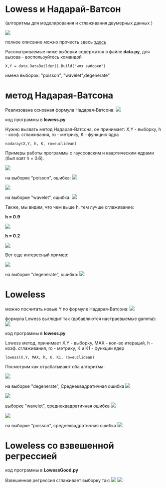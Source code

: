 # Lowess и Надарай-Ватсон
(алгоритмы для моделирования и сглаживания двумерных данных )

![](https://raw.githubusercontent.com/okiochan/Lowess/master/test/hello.png)

полное описание можно прочесть здесь [здесь]( http://www.machinelearning.ru/wiki/index.php?title=%D0%90%D0%BB%D0%B3%D0%BE%D1%80%D0%B8%D1%82%D0%BC_LOWESS)

Рассматриваемые ниже выборки содержатся в файле **data.py**, для вызова - воспользуйтесь командой 
```
X,Y = data.DataBuilder().Build("имя выборки")
```
имена выборок: "poisson", "wavelet",degenerate"


# метод Надарая-Ватсона

Реализована основная формула Надарая-Ватсона:
![](https://raw.githubusercontent.com/okiochan/Lowess/master/h1.gif)

код программы в **lowess.py**

Нужно вызвать метод Надарая-Ватсона, он принимает: X,Y - выборку, h - коэф. сглаживания, ro - метрику, K - функцию ядра
```
nadaray(X,Y, h, K, ro=euclidean)
```

Примеры работы программы с гауссовским	и	квартическим	ядрами (был взят h = 0.6).

![](https://raw.githubusercontent.com/okiochan/Lowess/master/nad1.png)

на выборке "poisson", ошибка:
![](https://raw.githubusercontent.com/okiochan/Lowess/master/nad11.png)

![](https://raw.githubusercontent.com/okiochan/Lowess/master/nad2.png)

на выборке "wavelet", ошибка:
![](https://raw.githubusercontent.com/okiochan/Lowess/master/nad22.png)

Также, мы видим, что чем выше h, тем лучше сглаживание:

**h = 0.9**

![](https://raw.githubusercontent.com/okiochan/Lowess/master/hbig.png)

**h = 0.2**

![](https://raw.githubusercontent.com/okiochan/Lowess/master/hsmall.png)

Вот еще интересный пример:

![](https://raw.githubusercontent.com/okiochan/Lowess/master/nad3.png)

на выборке "degenerate", ошибка:
![](https://raw.githubusercontent.com/okiochan/Lowess/master/nad33.png)

# Loweless

можно посчитать новые Y по формуле Надарая-Ватсона:
![](https://raw.githubusercontent.com/okiochan/Lowess/master/h1.gif)

формула Lowess выглядит так (добавляются настраевыемые gamma): 
![](https://raw.githubusercontent.com/okiochan/Lowess/master/h2.gif)

код программы в **lowess.py**

Lowess метод, принимает X,Y - выборку, MAX - кол-во итераций, h - коэф. сглаживания, ro - метрику, K и K1 - функции ядер
```
lowess(X,Y, MAX, h, K, K1, ro=euclidean)
```

Посмотрим как отрабатывают оба алгоритма:

![](https://raw.githubusercontent.com/okiochan/Lowess/master/Figure_11.png)

на выборке "degenerate", Среднеквадратичная ошибка
![](https://raw.githubusercontent.com/okiochan/Lowess/master/ssse.png)

![](https://raw.githubusercontent.com/okiochan/Lowess/master/Figure_12.png)

выборке "wavelet", cреднеквадратичная ошибка
![](https://raw.githubusercontent.com/okiochan/Lowess/master/ssse1.png)

![](https://raw.githubusercontent.com/okiochan/Lowess/master/Figure_13.png)

на выборке "poisson", cреднеквадратичная ошибка
![](https://raw.githubusercontent.com/okiochan/Lowess/master/ssse2.png)


# Loweless со взвешенной регрессией

код программы  в **LowessGood.py**

Взвешенная регрессия сглаживает выборку так: 
![](https://raw.githubusercontent.com/okiochan/Lowess/master/Figure_1.png)
![](https://raw.githubusercontent.com/okiochan/Lowess/master/Figure_2.png)


